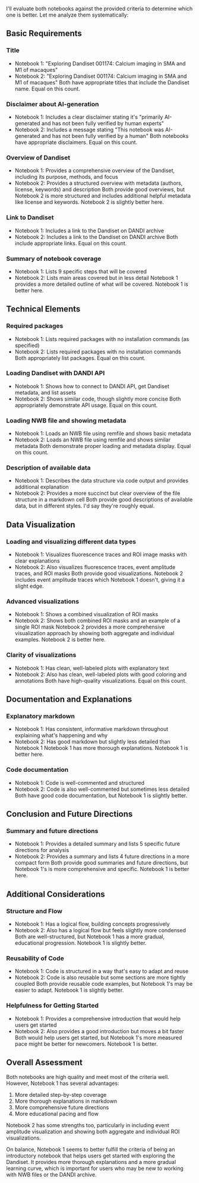 I'll evaluate both notebooks against the provided criteria to determine which one is better. Let me analyze them systematically:

## Basic Requirements

### Title
- Notebook 1: "Exploring Dandiset 001174: Calcium imaging in SMA and M1 of macaques"
- Notebook 2: "Exploring Dandiset 001174: Calcium imaging in SMA and M1 of macaques"
Both have appropriate titles that include the Dandiset name. Equal on this count.

### Disclaimer about AI-generation
- Notebook 1: Includes a clear disclaimer stating it's "primarily AI-generated and has not been fully verified by human experts"
- Notebook 2: Includes a message stating "This notebook was AI-generated and has not been fully verified by a human"
Both notebooks have appropriate disclaimers. Equal on this count.

### Overview of Dandiset
- Notebook 1: Provides a comprehensive overview of the Dandiset, including its purpose, methods, and focus
- Notebook 2: Provides a structured overview with metadata (authors, license, keywords) and description
Both provide good overviews, but Notebook 2 is more structured and includes additional helpful metadata like license and keywords. Notebook 2 is slightly better here.

### Link to Dandiset
- Notebook 1: Includes a link to the Dandiset on DANDI archive
- Notebook 2: Includes a link to the Dandiset on DANDI archive
Both include appropriate links. Equal on this count.

### Summary of notebook coverage
- Notebook 1: Lists 9 specific steps that will be covered
- Notebook 2: Lists main areas covered but in less detail
Notebook 1 provides a more detailed outline of what will be covered. Notebook 1 is better here.

## Technical Elements

### Required packages
- Notebook 1: Lists required packages with no installation commands (as specified)
- Notebook 2: Lists required packages with no installation commands 
Both appropriately list packages. Equal on this count.

### Loading Dandiset with DANDI API
- Notebook 1: Shows how to connect to DANDI API, get Dandiset metadata, and list assets
- Notebook 2: Shows similar code, though slightly more concise
Both appropriately demonstrate API usage. Equal on this count.

### Loading NWB file and showing metadata
- Notebook 1: Loads an NWB file using remfile and shows basic metadata
- Notebook 2: Loads an NWB file using remfile and shows similar metadata
Both demonstrate proper loading and metadata display. Equal on this count.

### Description of available data
- Notebook 1: Describes the data structure via code output and provides additional explanation
- Notebook 2: Provides a more succinct but clear overview of the file structure in a markdown cell
Both provide good descriptions of available data, but in different styles. I'd say they're roughly equal.

## Data Visualization

### Loading and visualizing different data types
- Notebook 1: Visualizes fluorescence traces and ROI image masks with clear explanations
- Notebook 2: Also visualizes fluorescence traces, event amplitude traces, and ROI masks
Both provide good visualizations. Notebook 2 includes event amplitude traces which Notebook 1 doesn't, giving it a slight edge.

### Advanced visualizations
- Notebook 1: Shows a combined visualization of ROI masks
- Notebook 2: Shows both combined ROI masks and an example of a single ROI mask
Notebook 2 provides a more comprehensive visualization approach by showing both aggregate and individual examples. Notebook 2 is better here.

### Clarity of visualizations
- Notebook 1: Has clean, well-labeled plots with explanatory text
- Notebook 2: Also has clean, well-labeled plots with good coloring and annotations
Both have high-quality visualizations. Equal on this count.

## Documentation and Explanations

### Explanatory markdown
- Notebook 1: Has consistent, informative markdown throughout explaining what's happening and why
- Notebook 2: Has good markdown but slightly less detailed than Notebook 1
Notebook 1 has more thorough explanations. Notebook 1 is better here.

### Code documentation
- Notebook 1: Code is well-commented and structured
- Notebook 2: Code is also well-commented but sometimes less detailed
Both have good code documentation, but Notebook 1 is slightly better.

## Conclusion and Future Directions

### Summary and future directions
- Notebook 1: Provides a detailed summary and lists 5 specific future directions for analysis
- Notebook 2: Provides a summary and lists 4 future directions in a more compact form
Both provide good summaries and future directions, but Notebook 1's is more comprehensive and specific. Notebook 1 is better here.

## Additional Considerations

### Structure and Flow
- Notebook 1: Has a logical flow, building concepts progressively
- Notebook 2: Also has a logical flow but feels slightly more condensed
Both are well-structured, but Notebook 1 has a more gradual, educational progression. Notebook 1 is slightly better.

### Reusability of Code
- Notebook 1: Code is structured in a way that's easy to adapt and reuse
- Notebook 2: Code is also reusable but some sections are more tightly coupled
Both provide reusable code examples, but Notebook 1's may be easier to adapt. Notebook 1 is slightly better.

### Helpfulness for Getting Started
- Notebook 1: Provides a comprehensive introduction that would help users get started
- Notebook 2: Also provides a good introduction but moves a bit faster
Both would help users get started, but Notebook 1's more measured pace might be better for newcomers. Notebook 1 is better.

## Overall Assessment

Both notebooks are high quality and meet most of the criteria well. However, Notebook 1 has several advantages:
1. More detailed step-by-step coverage
2. More thorough explanations in markdown
3. More comprehensive future directions
4. More educational pacing and flow

Notebook 2 has some strengths too, particularly in including event amplitude visualization and showing both aggregate and individual ROI visualizations.

On balance, Notebook 1 seems to better fulfill the criteria of being an introductory notebook that helps users get started with exploring the Dandiset. It provides more thorough explanations and a more gradual learning curve, which is important for users who may be new to working with NWB files or the DANDI archive.